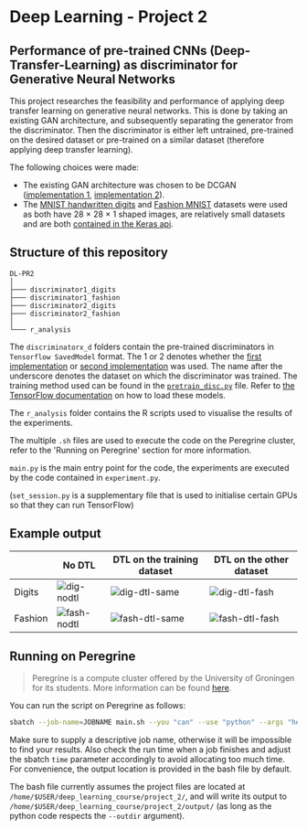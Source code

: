 # Deep Learning - Project 2

## Performance of pre-trained CNNs (Deep-Transfer-Learning) as discriminator for Generative Neural Networks

This project researches the feasibility and performance of applying deep transfer learning on generative neural networks. This is done by taking an existing GAN architecture, and subsequently separating the generator from the discriminator. Then the discriminator is either left untrained, pre-trained on the desired dataset or pre-trained on a similar dataset (therefore applying deep transfer learning).

The following choices were made:
- The existing GAN architecture was chosen to be DCGAN ([implementation 1](https://github.com/eriklindernoren/Keras-GAN/blob/master/dcgan/dcgan.py), [implementation 2](https://github.com/vwrs/dcgan-mnist/blob/master/model.py)).
- The [MNIST handwritten digits](http://yann.lecun.com/exdb/mnist/) and [Fashion MNIST](https://www.kaggle.com/zalando-research/fashionmnist) datasets were used as both have 28 &times; 28 &times; 1 shaped images, are relatively small datasets and are both [contained in the Keras api](https://keras.io/api/datasets/).

## Structure of this repository

```
DL-PR2
│   
├─── discriminator1_digits
├─── discriminator1_fashion          
├─── discriminator2_digits          
├─── discriminator2_fashion
│           
└─── r_analysis   
```

The `discriminatorx_d` folders contain the pre-trained discriminators in `Tensorflow SavedModel` format. The 1 or 2 denotes whether the [first implementation](https://github.com/Leander-van-Boven/DL-PR2/blob/main/dcgan1.py) or [second implementation](https://github.com/Leander-van-Boven/DL-PR2/blob/main/dcgan2.py) was used. The name after the underscore denotes the dataset on which the discriminator was trained. The training method used can be found in the [`pretrain_disc.py`](https://github.com/Leander-van-Boven/DL-PR2/blob/main/pretrain_disc.py) file. Refer to [the TensorFlow documentation](https://www.tensorflow.org/guide/keras/save_and_serialize) on how to load these models.

The `r_analysis` folder contains the R scripts used to visualise the results of the experiments.

The multiple `.sh` files are used to execute the code on the Peregrine cluster, refer to the 'Running on Peregrine' section for more information.

`main.py` is the main entry point for the code, the experiments are executed by the code contained in `experiment.py`.

(`set_session.py` is a supplementary file that is used to initialise certain GPUs so that they can run TensorFlow)

## Example output

|         | No DTL | DTL on the training dataset | DTL on the other dataset |
| ---     | --- | --- | --- |
| Digits  | ![dig-nodtl](./gifs/digits_nodtl.gif) | ![dig-dtl-same](./gifs/digits_dtl_same.gif) | ![dig-dtl-fash](./gifs/digits_dtl_fashion.gif) |
| Fashion | ![fash-nodtl](./gifs/fashion_nodtl.gif) | ![fash-dtl-same](./gifs/fashion_dtl_same.gif) | ![fash-dtl-fash](./gifs/fashion_dtl_digits.gif) |

## Running on Peregrine

> Peregrine is a compute cluster offered by the University of Groningen for its students. More information can be found [here](https://www.rug.nl/society-business/centre-for-information-technology/research/services/hpc/facilities/peregrine-hpc-cluster?lang=en).

You can run the script on Peregrine as follows:

```sh
sbatch --job-name=JOBNAME main.sh --you "can" --use "python" --args "here"
```

Make sure to supply a descriptive job name, otherwise it will be impossible to
find your results. Also check the run time when a job finishes and adjust the
sbatch `time` parameter accordingly to avoid allocating too much time. For
convenience, the output location is provided in the bash file by default.

The bash file currently assumes the project files are located at
`/home/$USER/deep_learning_course/project_2/`, and will write its output to
`/home/$USER/deep_learning_course/project_2/output/` (as long as the python code
respects the `--outdir` argument).
